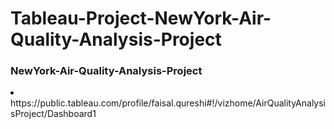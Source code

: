 # Tableau-Project-NewYork-Air-Quality-Analysis-Project
<h3>NewYork-Air-Quality-Analysis-Project</h3>
<li>https://public.tableau.com/profile/faisal.qureshi#!/vizhome/AirQualityAnalysisProject/Dashboard1  </li>
